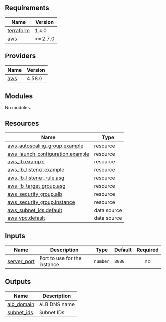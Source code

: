 <!-- BEGIN_TF_DOCS -->
## Requirements

| Name | Version |
|------|---------|
| <a name="requirement_terraform"></a> [terraform](#requirement\_terraform) | 1.4.0 |
| <a name="requirement_aws"></a> [aws](#requirement\_aws) | >= 2.7.0 |

## Providers

| Name | Version |
|------|---------|
| <a name="provider_aws"></a> [aws](#provider\_aws) | 4.58.0 |

## Modules

No modules.

## Resources

| Name | Type |
|------|------|
| [aws_autoscaling_group.example](https://registry.terraform.io/providers/hashicorp/aws/latest/docs/resources/autoscaling_group) | resource |
| [aws_launch_configuration.example](https://registry.terraform.io/providers/hashicorp/aws/latest/docs/resources/launch_configuration) | resource |
| [aws_lb.example](https://registry.terraform.io/providers/hashicorp/aws/latest/docs/resources/lb) | resource |
| [aws_lb_listener.example](https://registry.terraform.io/providers/hashicorp/aws/latest/docs/resources/lb_listener) | resource |
| [aws_lb_listener_rule.asg](https://registry.terraform.io/providers/hashicorp/aws/latest/docs/resources/lb_listener_rule) | resource |
| [aws_lb_target_group.asg](https://registry.terraform.io/providers/hashicorp/aws/latest/docs/resources/lb_target_group) | resource |
| [aws_security_group.alb](https://registry.terraform.io/providers/hashicorp/aws/latest/docs/resources/security_group) | resource |
| [aws_security_group.instance](https://registry.terraform.io/providers/hashicorp/aws/latest/docs/resources/security_group) | resource |
| [aws_subnet_ids.default](https://registry.terraform.io/providers/hashicorp/aws/latest/docs/data-sources/subnet_ids) | data source |
| [aws_vpc.default](https://registry.terraform.io/providers/hashicorp/aws/latest/docs/data-sources/vpc) | data source |

## Inputs

| Name | Description | Type | Default | Required |
|------|-------------|------|---------|:--------:|
| <a name="input_server_port"></a> [server\_port](#input\_server\_port) | Port to use for the instance | `number` | `8080` | no |

## Outputs

| Name | Description |
|------|-------------|
| <a name="output_alb_domain"></a> [alb\_domain](#output\_alb\_domain) | ALB DNS name |
| <a name="output_subnet_ids"></a> [subnet\_ids](#output\_subnet\_ids) | Subnet IDs |
<!-- END_TF_DOCS -->
